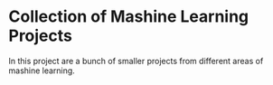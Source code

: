 # Collection of Mashine Learning Projects
In this project are a bunch of smaller projects from different areas of mashine learning. 
